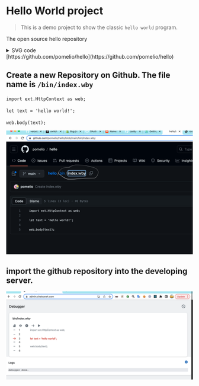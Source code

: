 # Hello World project
> This is a demo project to show the classic `hello world` program.

The open source hello repository
<details> 
<summary>SVG code</summary>

<a aria-label="Homepage" title="GitHub" class="footer-octicon mr-2" href="https://github.com/pomelio/hello">
<svg aria-hidden="true" height="24" viewBox="0 0 16 16" version="1.1" width="24" data-view-component="true" class="octicon octicon-mark-github">
    <path d="M8 0c4.42 0 8 3.58 8 8a8.013 8.013 0 0 1-5.45 7.59c-.4.08-.55-.17-.55-.38 0-.27.01-1.13.01-2.2 0-.75-.25-1.23-.54-1.48 1.78-.2 3.65-.88 3.65-3.95 0-.88-.31-1.59-.82-2.15.08-.2.36-1.02-.08-2.12 0 0-.67-.22-2.2.82-.64-.18-1.32-.27-2-.27-.68 0-1.36.09-2 .27-1.53-1.03-2.2-.82-2.2-.82-.44 1.1-.16 1.92-.08 2.12-.51.56-.82 1.28-.82 2.15 0 3.06 1.86 3.75 3.64 3.95-.23.2-.44.55-.51 1.07-.46.21-1.61.55-2.33-.66-.15-.24-.6-.83-1.23-.82-.67.01-.27.38.01.53.34.19.73.9.82 1.13.16.45.68 1.31 2.69.94 0 .67.01 1.3.01 1.49 0 .21-.15.45-.55.38A7.995 7.995 0 0 1 0 8c0-4.42 3.58-8 8-8Z"></path>
</svg>
</a>
</details>
[https://github.com/pomelio/hello](https://github.com/pomelio/hello)


## Create a new Repository on Github. The file name is `/bin/index.wby`

```
import ext.HttpContext as web;

let text = 'hello world!';

web.body(text);

```

  ![hello github](/docs/hello_github.png)


## import the github repository into the developing server.
    
  ![hello debug](/docs/hello_debug.png)
    
